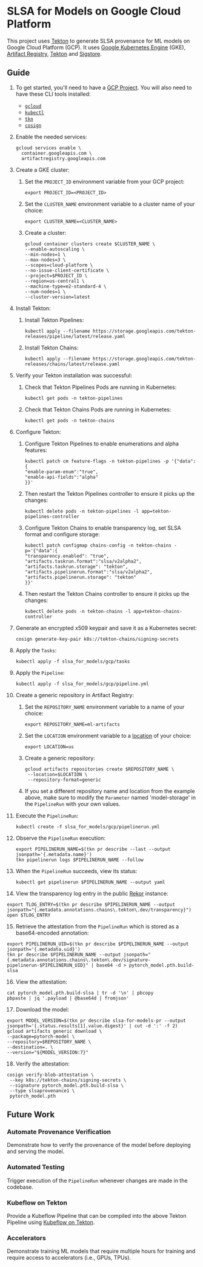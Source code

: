 # SLSA for Models on Google Cloud Platform

This project uses [Tekton][tekton] to generate SLSA provenance for ML models on Google Cloud Platform (GCP). It uses 
[Google Kubernetes Engine][gke] (GKE), [Artifact Registry][ar], [Tekton] and [Sigstore].

## Guide

1. To get started, you'll need to have a [GCP Project][gcp]. You will also need to have these CLI tools installed:
   - [`gcloud`][gcloud]
   - [`kubectl`][kubectl]
   - [`tkn`][tkn]
   - [`cosign`][cosign]

2. Enable the needed services:

   ```shell
   gcloud services enable \
     container.googleapis.com \
     artifactregistry.googleapis.com
   ```

3. Create a GKE cluster:

    1. Set the `PROJECT_ID` environment variable from your GCP project:
   
       ```shell
       export PROJECT_ID=<PROJECT_ID>
       ```
   
   2. Set the `CLUSTER_NAME` environment variable to a cluster name of your choice:
   
      ```shell
      export CLUSTER_NAME=<CLUSTER_NAME>
      ```
   
   3. Create a cluster:
   
       ```shell
       gcloud container clusters create $CLUSTER_NAME \
       --enable-autoscaling \
       --min-nodes=1 \
       --max-nodes=3 \
       --scopes=cloud-platform \
       --no-issue-client-certificate \
       --project=$PROJECT_ID \
       --region=us-central1 \
       --machine-type=e2-standard-4 \
       --num-nodes=1 \
       --cluster-version=latest
       ```

4. Install Tekton:

   1. Install Tekton Pipelines:
   
       ```shell
       kubectl apply --filename https://storage.googleapis.com/tekton-releases/pipeline/latest/release.yaml
       ``` 
   
   2. Install Tekton Chains:
   
       ```shell
       kubectl apply --filename https://storage.googleapis.com/tekton-releases/chains/latest/release.yaml
       ```

5. Verify your Tekton installation was successful:

   1. Check that Tekton Pipelines Pods are running in Kubernetes:

       ```shell
       kubectl get pods -n tekton-pipelines
       ```

   2. Check that Tekton Chains Pods are running in Kubernetes:

      ```shell
      kubectl get pods -n tekton-chains 
      ``` 

6. Configure Tekton:

   1. Configure Tekton Pipelines to enable enumerations and alpha features:
   
       ```shell
       kubectl patch cm feature-flags -n tekton-pipelines -p '{"data":{
       "enable-param-enum":"true",
       "enable-api-fields":"alpha" 
       }}'  
       ```

   2. Then restart the Tekton Pipelines controller to ensure it picks up the changes:
      
      ```shell
      kubectl delete pods -n tekton-pipelines -l app=tekton-pipelines-controller
      ``` 
   
   3. Configure Tekton Chains to enable transparency log, set SLSA format and configure storage:
 
      ```shell
      kubectl patch configmap chains-config -n tekton-chains -p='{"data":{
      "transparency.enabled": "true",
      "artifacts.taskrun.format":"slsa/v2alpha2", 
      "artifacts.taskrun.storage": "tekton",
      "artifacts.pipelinerun.format":"slsa/v2alpha2", 
      "artifacts.pipelinerun.storage": "tekton"
      }}'
      ```
   4. Then restart the Tekton Chains controller to ensure it picks up the changes:

      ```shell
      kubectl delete pods -n tekton-chains -l app=tekton-chains-controller 
      ```    

7. Generate an encrypted x509 keypair and save it as a Kubernetes secret:
   
   ```shell
   cosign generate-key-pair k8s://tekton-chains/signing-secrets
   ```
 
8. Apply the `Tasks`:

   ```shell
   kubectl apply -f slsa_for_models/gcp/tasks
   ```

9. Apply the `Pipeline`:

   ```shell
   kubectl apply -f slsa_for_models/gcp/pipeline.yml
   ```
 
10. Create a generic repository in Artifact Registry:

    1. Set the `REPOSITORY_NAME` environment variable to a name of your choice:

       ```shell
       export REPOSITORY_NAME=ml-artifacts
       ```

    2. Set the `LOCATION` environment variable to a [location] of your choice:

       ```shell
       export LOCATION=us
       ```
       
    3. Create a generic repository:
        ```shell
        gcloud artifacts repositories create $REPOSITORY_NAME \
         --location=$LOCATION \
         --repository-format=generic
        ```   
   
    4. If you set a different repository name and location from the example above, make sure to modify the `Parameter`
    named 'model-storage' in the `PipelineRun` with your own values. 

11. Execute the `PipelineRun`:

    ```shell
    kubectl create -f slsa_for_models/gcp/pipelinerun.yml
    ```

12. Observe the `PipelineRun` execution:

    ```shell
    export PIPELINERUN_NAME=$(tkn pr describe --last --output jsonpath='{.metadata.name}')
    tkn pipelinerun logs $PIPELINERUN_NAME --follow
    ``` 

13. When the `PipelineRun` succeeds, view its status:

    ```shell
    kubectl get pipelinerun $PIPELINERUN_NAME --output yaml
    ```

14. View the transparency log entry in the public [Rekor][rekor] instance:

   ```shell
   export TLOG_ENTRY=$(tkn pr describe $PIPELINERUN_NAME --output jsonpath="{.metadata.annotations.chains\.tekton\.dev/transparency}")
   open $TLOG_ENTRY
   ```
   
15. Retrieve the attestation from the `PipelineRun` which is stored as a base64-encoded annotation:

   ```shell
   export PIPELINERUN_UID=$(tkn pr describe $PIPELINERUN_NAME --output  jsonpath='{.metadata.uid}')
   tkn pr describe $PIPELINERUN_NAME --output jsonpath="{.metadata.annotations.chains\.tekton\.dev/signature-pipelinerun-$PIPELINERUN_UID}" | base64 -d > pytorch_model.pth.build-slsa 
   ```

16. View the attestation:

   ```shell
   cat pytorch_model.pth.build-slsa | tr -d '\n' | pbcopy
   pbpaste | jq '.payload | @base64d | fromjson'
   ```
17. Download the model:

   ```shell
   export MODEL_VERSION=$(tkn pr describe slsa-for-models-pr --output jsonpath='{.status.results[1].value.digest}' | cut -d ':' -f 2)
   gcloud artifacts generic download \
   --package=pytorch-model \
   --repository=$REPOSITORY_NAME \
   --destination=. \
   --version="${MODEL_VERSION:7}"
   ```

18. Verify the attestation:

   ```shell
   cosign verify-blob-attestation \
    --key k8s://tekton-chains/signing-secrets \
    --signature pytorch_model.pth.build-slsa \
    --type slsaprovenance1 \
    pytorch_model.pth
   ```

## Future Work

### Automate Provenance Verification

Demonstrate how to verify the provenance of the model before deploying and serving the model.

### Automated Testing

Trigger execution of the `PipelineRun` whenever changes are made in the codebase.

### Kubeflow on Tekton

Provide a Kubeflow Pipeline that can be compiled into the above Tekton Pipeline using [Kubeflow on Tekton][tekton-kubeflow].

### Accelerators

Demonstrate training ML models that require multiple hours for training and require access to accelerators (i.e., GPUs, 
TPUs).

[gcp]: https://cloud.google.com/docs/get-started
[gcloud]: https://cloud.google.com/sdk/docs/install
[kubectl]: https://kubernetes.io/docs/tasks/tools/
[tkn]: https://tekton.dev/docs/cli/
[cosign]: https://docs.sigstore.dev/system_config/installation/
[tekton-kubeflow]: https://www.kubeflow.org/docs/components/pipelines/v1/sdk/pipelines-with-tekton/
[tekton-chains]: https://tekton.dev/docs/chains/
[tekton]: https://tekton.dev/docs/
[rekor]: https://rekor.sigstore.dev
[location]: https://cloud.google.com/artifact-registry/docs/repositories/repo-locations
[gke]: https://cloud.google.com/kubernetes-engine?hl=en
[ar]: https://cloud.google.com/artifact-registry
[sigstore]: https://docs.sigstore.dev 
